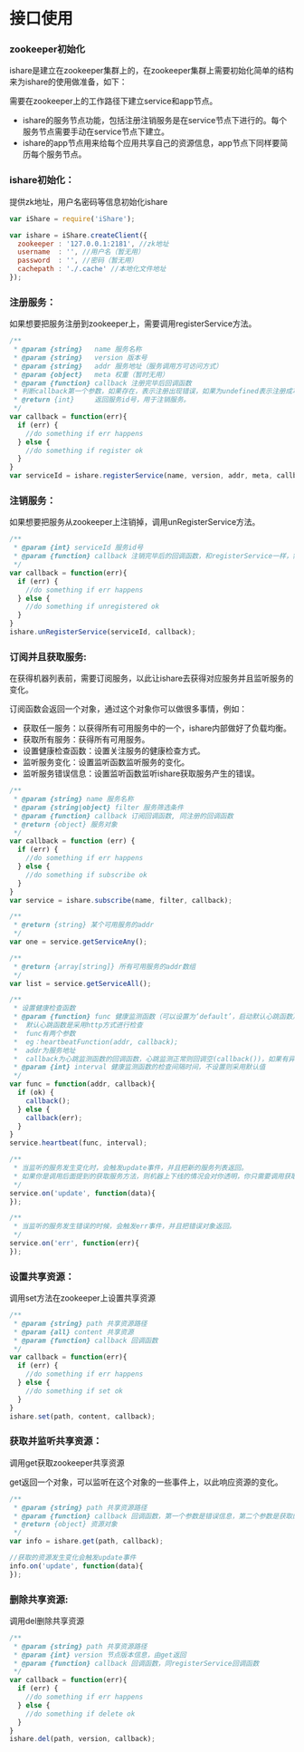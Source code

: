 # 接口使用

### zookeeper初始化

ishare是建立在zookeeper集群上的，在zookeeper集群上需要初始化简单的结构来为ishare的使用做准备，如下：

需要在zookeeper上的工作路径下建立service和app节点。
* ishare的服务节点功能，包括注册注销服务是在service节点下进行的。每个服务节点需要手动在service节点下建立。
* ishare的app节点用来给每个应用共享自己的资源信息，app节点下同样要简历每个服务节点。

### ishare初始化：

提供zk地址，用户名密码等信息初始化ishare

```JavaScript
var iShare = require('iShare');

var ishare = iShare.createClient({
  zookeeper : '127.0.0.1:2181', //zk地址
  username  : '', //用户名（暂无用）
  password  : '', //密码（暂无用）
  cachepath : './.cache' //本地化文件地址
});
```

### 注册服务：

如果想要把服务注册到zookeeper上，需要调用registerService方法。

```javascript
/**
 * @param {string}   name 服务名称
 * @param {string}   version 版本号
 * @param {string}   addr 服务地址（服务调用方可访问方式）
 * @param {object}   meta 权重（暂时无用）
 * @param {function} callback 注册完毕后回调函数
 * 判断callback第一个参数，如果存在，表示注册出现错误，如果为undefined表示注册成功。
 * @return {int}     返回服务id号，用于注销服务。
 */
var callback = function(err){
  if (err) {
    //do something if err happens
  } else {
    //do something if register ok
  }
}
var serviceId = ishare.registerService(name, version, addr, meta, callback);
```

### 注销服务：

如果想要把服务从zookeeper上注销掉，调用unRegisterService方法。

```javascript
/**
 * @param {int} serviceId 服务id号
 * @param {function} callback 注销完毕后的回调函数，和registerService一样，需要判断第一个参数
 */
var callback = function(err){
  if (err) {
    //do something if err happens
  } else {
    //do something if unregistered ok
  }
}
ishare.unRegisterService(serviceId, callback);
```


### 订阅并且获取服务:

在获得机器列表前，需要订阅服务，以此让ishare去获得对应服务并且监听服务的变化。

订阅函数会返回一个对象，通过这个对象你可以做很多事情，例如：

* 获取任一服务：以获得所有可用服务中的一个，ishare内部做好了负载均衡。
* 获取所有服务：获得所有可用服务。
* 设置健康检查函数：设置关注服务的健康检查方式。
* 监听服务变化：设置监听函数监听服务的变化。
* 监听服务错误信息：设置监听函数监听ishare获取服务产生的错误。

```javascript
/**
 * @param {string} name 服务名称
 * @param {string|object} filter 服务筛选条件
 * @param {function} callback 订阅回调函数, 同注册的回调函数
 * @return {object} 服务对象
 */
var callback = function (err) {
  if (err) {
    //do something if err happens
  } else {
    //do something if subscribe ok
  }
}
var service = ishare.subscribe(name, filter, callback);

/**
 * @return {string} 某个可用服务的addr
 */
var one = service.getServiceAny();

/**
 * @return {array[string]} 所有可用服务的addr数组
 */
var list = service.getServiceAll();

/**
 * 设置健康检查函数
 * @param {function} func 健康监测函数（可以设置为‘default’，启动默认心跳函数）
 *  默认心跳函数是采用http方式进行检查
 *  func有两个参数
 *  eg：heartbeatFunction(addr, callback);
 *  addr为服务地址
 *  callback为心跳监测函数的回调函数，心跳监测正常则回调空(callback())，如果有异常，则回调一个错误对象,callback(err);
 * @param {int} interval 健康监测函数的检查间隔时间，不设置则采用默认值
 */
var func = function(addr, callback){
  if (ok) {
    callback();
  } else {
    callback(err);
  }
}
service.heartbeat(func, interval);

/**
 * 当监听的服务发生变化时，会触发update事件，并且把新的服务列表返回。
 * 如果你是调用后面提到的获取服务方法，则机器上下线的情况会对你透明，你只需要调用获取服务的方法就行。
 */
service.on('update', function(data){
});

/**
 * 当监听的服务发生错误的时候，会触发err事件，并且把错误对象返回。
 */
service.on('err', function(err){
});
```

### 设置共享资源：

调用set方法在zookeeper上设置共享资源

```javascript
/**
 * @param {string} path 共享资源路径
 * @param {all} content 共享资源
 * @param {function} callback 回调函数
 */
var callback = function(err){
  if (err) {
    //do something if err happens
  } else {
    //do something if set ok
  }
}
ishare.set(path, content, callback);
```

### 获取并监听共享资源：

调用get获取zookeeper共享资源

get返回一个对象，可以监听在这个对象的一些事件上，以此响应资源的变化。

```JavaScript
/**
 * @param {string} path 共享资源路径
 * @param {function} callback 回调函数，第一个参数是错误信息，第二个参数是获取的资源版本，版本是zk对节点的版本信息。第三个参数是获取资源
 * @return {object} 资源对象
 */
var info = ishare.get(path, callback);

//获取的资源发生变化会触发update事件
info.on('update', function(data){
});
```

### 删除共享资源:

调用del删除共享资源

```JavaScript
/**
 * @param {string} path 共享资源路径
 * @param {int} version 节点版本信息，由get返回
 * @param {function} callback 回调函数，同registerService回调函数
 */
var callback = function(err){
  if (err) {
    //do something if err happens
  } else {
    //do something if delete ok
  }
}
ishare.del(path, version, callback);
```
